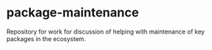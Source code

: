 # package-maintenance
Repository for work for discussion of helping with maintenance of key packages in the ecosystem.

